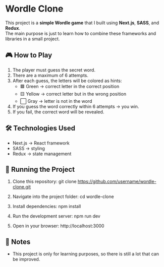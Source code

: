 # Wordle Clone

This project is a **simple Wordle game** that I built using **Next.js**, **SASS**, and **Redux**.  
The main purpose is just to learn how to combine these frameworks and libraries in a small project.

## 🎮 How to Play
1. The player must guess the secret word.
2. There are a maximum of 6 attempts.
3. After each guess, the letters will be colored as hints:
   - 🟩 Green → correct letter in the correct position
   - 🟨 Yellow → correct letter but in the wrong position
   - ⬜ Gray → letter is not in the word
4. If you guess the word correctly within 6 attempts → you win.
5. If you fail, the correct word will be revealed.

## 🛠️ Technologies Used
- Next.js → React framework
- SASS → styling
- Redux → state management

## 🚀 Running the Project
1. Clone this repository:
   git clone https://github.com/username/wordle-clone.git

2. Navigate into the project folder:
   cd wordle-clone

3. Install dependencies:
   npm install

4. Run the development server:
   npm run dev

5. Open in your browser: http://localhost:3000

## 📌 Notes
- This project is only for learning purposes, so there is still a lot that can be improved.
